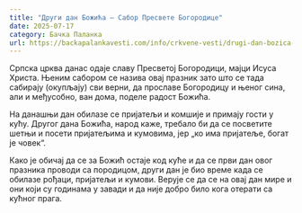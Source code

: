 ```yaml
---
title: "Други дан Божића – Сабор Пресвете Богородице"
date: 2025-07-17
category: Бачка Паланка
url: https://backapalankavesti.com/info/crkvene-vesti/drugi-dan-bozica-sabor-presvete-bogorodice4q/
---
```


Српска црква данас одаје славу Пресветој Богородици, мајци Исуса Христа. Њеним сабором се назива овај празник зато што се тада сабирају (окупљају) сви верни, да прославе Богородицу и њеног сина, али и међусобно, ван дома, поделе радост Божића.

На данашњи дан обилазе се пријатељи и комшије и примају гости у кућу. Другог дана Божића, народ каже, требало би да се посветите шетњи и посети пријатељима и кумовима, јер „ко има пријатеље, богат је човек“.

Како је обичај да се за Божић остаје код куће и да се први дан овог празника проводи са породицом, други дан је био време када се обилазе рођаци, пријатељи и кумови. Верује се да се на овај дан мире и они који су годинама у завади и да није добро било кога отерати са кућног прага.

